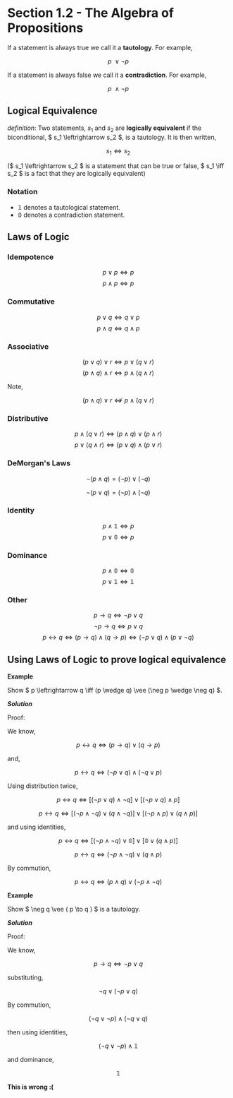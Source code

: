 # Section 1.2 - The Algebra of Propositions

If a statement is always true we call it a __tautology__. For example,

$$ p ~\vee \neg p $$

If a statement is always false we call it a __contradiction__. For example,

$$ p ~\wedge \neg p $$

## Logical Equivalence

_definition_: Two statements, $s_1$ and $s_2$ are __logically equivalent__ if the biconditional, $ s_1 \leftrightarrow s_2 $, is a tautology. It is then written,

$$ s_1 \iff s_2 $$

($ s_1 \leftrightarrow s_2 $ is a statement that can be true or false, $ s_1 \iff s_2 $ is a fact that they are logically equivalent)

### Notation


* $\mathbb{1}$ denotes a tautological statement.
* $\mathbb{0}$ denotes a contradiction statement.

## Laws of Logic

### Idempotence

$$ p \vee p \iff p $$
$$ p \wedge p \iff p $$

### Commutative

$$ p \vee q \iff q \vee p $$
$$ p \wedge q \iff q \wedge p $$

### Associative

$$ (p \vee q) \vee r \iff p \vee (q \vee r) $$
$$ (p \wedge q) \wedge r \iff p \wedge (q \wedge r) $$

Note,

$$ (p \wedge q) \vee r \nLeftrightarrow p \wedge (q \vee r) $$


### Distributive

$$ p \wedge (q \vee r) \iff (p \wedge q) \vee (p \wedge r) $$
$$ p \vee (q \wedge r) \iff (p \vee q) \wedge (p \vee r) $$


### DeMorgan's Laws

$$ \neg ( p \wedge q ) = (\neg p) \vee (\neg q) $$

$$ \neg ( p \vee q ) = (\neg p) \wedge (\neg q) $$



### Identity

$$ p \wedge \mathbb{1} \iff p$$
$$ p \vee \mathbb{0} \iff p$$

### Dominance

$$ p \wedge \mathbb{0} \iff \mathbb{0} $$
$$ p \vee \mathbb{1} \iff \mathbb{1} $$

### Other

$$ p \to q \iff \neg p \vee q $$
$$ \neg p \to q \iff p \vee q $$
$$ p \leftrightarrow q \iff (p \to q) \wedge (q \to p) \iff (\neg p \vee q) \wedge (p  \vee \neg q ) $$

## Using Laws of Logic to prove logical equivalence

**Example**

Show $ p \leftrightarrow q \iff (p \wedge q) \vee (\neg p \wedge \neg q) $.

**_Solution_**

Proof:

We know,

$$ p \leftrightarrow q \iff (p \to q) \vee (q \to p) $$

and,

$$ p \leftrightarrow q \iff (\neg p \vee q) \wedge (\neg q \vee p) $$

Using distribution twice,

$$ p \leftrightarrow q \iff [(\neg p \vee q) \wedge \neg q] \vee [(\neg p \vee q) \wedge p] $$

$$ p \leftrightarrow q \iff [(\neg p \wedge \neg q) \vee (q \wedge \neg q)] \vee [(\neg p \wedge p) \vee (q \wedge p)] $$

and using identities,

$$ p \leftrightarrow q \iff [(\neg p \wedge \neg q) \vee \mathbb{0}] \vee [\mathbb{0} \vee (q \wedge p)] $$

$$ p \leftrightarrow q \iff (\neg p \wedge \neg q) \vee (q \wedge p)$$

By commution,

$$ p \leftrightarrow q \iff (p \wedge q) \vee (\neg p \wedge \neg q) $$

**Example**

Show $ \neg q \vee ( p \to q ) $ is a tautology.

**_Solution_**

Proof:

We know,

$$ p \to q \iff \neg p \vee q $$

substituting,

$$ \neg q \vee ( \neg p \vee q ) $$

By commution,

$$ (\neg q \vee \neg p) \wedge ( \neg q \vee q ) $$

then using identities,

$$ (\neg q \vee \neg p) \wedge \mathbb{1} $$

and dominance,

$$ \mathbb{1} $$

__This is wrong :(__